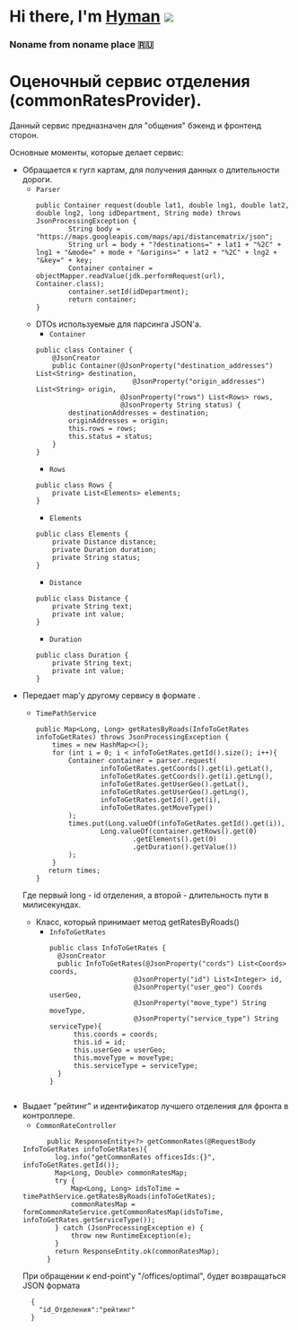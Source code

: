 # Hi there, I'm [Hyman](https://github.com/MrHyman213) ![](https://github.com/blackcater/blackcater/raw/main/images/Hi.gif) 
### Noname from noname place 🇷🇺

# Оценочный сервис отделения (commonRatesProvider). 
Данный сервис предназначен для "общения" бэкенд и фронтенд сторон.  

Основные моменты, которые  делает сервис: 
  - Обращается к гугл картам, для получения данных о длительности дороги.
      - `Parser`
        ```
        public Container request(double lat1, double lng1, double lat2, double lng2, long idDepartment, String mode) throws JsonProcessingException {
                String body = "https://maps.googleapis.com/maps/api/distancematrix/json";
                String url = body + "?destinations=" + lat1 + "%2C" + lng1 + "&mode=" + mode + "&origins=" + lat2 + "%2C" + lng2 + "&key=" + key;
                Container container = objectMapper.readValue(jdk.performRequest(url), Container.class);
                container.setId(idDepartment);
                return container;
        }
        ```
      - DTOs используемые для парсинга JSON'a.
          - `Container`
        ```
        public class Container {
            @JsonCreator
            public Container(@JsonProperty("destination_addresses") List<String> destination,
                                @JsonProperty("origin_addresses") List<String> origin,
                             @JsonProperty("rows") List<Rows> rows,
                             @JsonProperty String status) {
                destinationAddresses = destination;
                originAddresses = origin;
                this.rows = rows;
                this.status = status;
            }
        }
        ```
          - `Rows`
        ```
        public class Rows {
            private List<Elements> elements;
        }
        ```
        - `Elements`
        ```
        public class Elements {
            private Distance distance;
            private Duration duration;
            private String status;
        }  
        ```
        - `Distance`
        ```
        public class Distance {
            private String text;
            private int value;
        }
        ```
        - `Duration`
        ```
        public class Duration {
            private String text;
            private int value;
        }
        ```
  - Передает map'у другому сервису в формате <long-long>.
    - `TimePathService`
      ```
      public Map<Long, Long> getRatesByRoads(InfoToGetRates infoToGetRates) throws JsonProcessingException {
          times = new HashMap<>();
          for (int i = 0; i < infoToGetRates.getId().size(); i++){
              Container container = parser.request(
                      infoToGetRates.getCoords().get(i).getLat(),
                      infoToGetRates.getCoords().get(i).getLng(),
                      infoToGetRates.getUserGeo().getLat(),
                      infoToGetRates.getUserGeo().getLng(),
                      infoToGetRates.getId().get(i),
                      infoToGetRates.getMoveType()
              );
              times.put(Long.valueOf(infoToGetRates.getId().get(i)),
                      Long.valueOf(container.getRows().get(0)
                              .getElements().get(0)
                              .getDuration().getValue())
              );
          }
         return times;
      }
      ```
    Где первый long - id отделения, а второй - длительность пути в милисекундах.
    - Класс, который принимает метод getRatesByRoads()
      - `InfoToGetRates`
        ```
        public class InfoToGetRates {
          @JsonCreator
          public InfoToGetRates(@JsonProperty("cords") List<Coords> coords,
                             @JsonProperty("id") List<Integer> id,
                             @JsonProperty("user_geo") Coords userGeo,
                             @JsonProperty("move_type") String moveType,
                             @JsonProperty("service_type") String serviceType){
              this.coords = coords;
              this.id = id;
              this.userGeo = userGeo;
              this.moveType = moveType;
              this.serviceType = serviceType;
          }
        }
      ```
  - Выдает "рейтинг" и идентификатор лучшего отделения для фронта в контроллере.
    - `CommonRateController`
    ```
          public ResponseEntity<?> getCommonRates(@RequestBody InfoToGetRates infoToGetRates){
            log.info("getCommonRates officesIds:{}", infoToGetRates.getId());
            Map<Long, Double> commonRatesMap;
            try {
                Map<Long, Long> idsToTime = timePathService.getRatesByRoads(infoToGetRates);
                commonRatesMap = formCommonRateService.getCommonRatesMap(idsToTime, infoToGetRates.getServiceType());
            } catch (JsonProcessingException e) {
                throw new RuntimeException(e);
            }
            return ResponseEntity.ok(commonRatesMap);
          }
    ```
      При обращении к end-point'у "/offices/optimal", будет возвращаться JSON формата
    ```
      {
        "id_Отделения":"рейтинг"
      }
    ```
